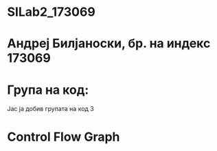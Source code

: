 # SILab2_173069
# Андреј Билјаноски, бр. на индекс 173069
# Група на код:
Јас ја добив групата на код 3
# Control Flow Graph
